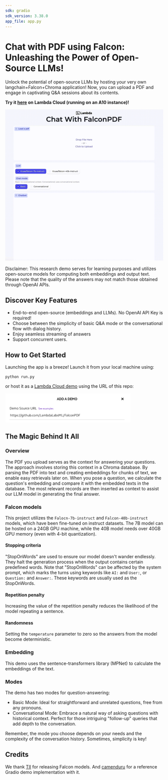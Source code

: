```yaml
---
sdk: gradio
sdk_version: 3.38.0
app_file: app.py
---
```


# Chat with PDF using Falcon: Unleashing the Power of Open-Source LLMs!

Unlock the potential of open-source LLMs by hosting your very own langchain+Falcon+Chroma application! Now, you can upload a PDF and engage in captivating Q&A sessions about its contents.

**Try it [here](https://cloud.lambdalabs.com/demos/lambda/FalconPDF) on Lambda Cloud (running on an A10 instance)!**

![app.png](docs/app.gif)

Disclaimer: This research demo serves for learning purposes and utilizes open-source models for computing both embeddings and output text. Please note that the quality of the answers may not match those obtained through OpenAI APIs.

## Discover Key Features

- End-to-end open-source (embeddings and LLMs). No OpenAI API Key is required!
- Choose between the simplicity of basic Q&A mode or the conversational flow with dialog history.
- Enjoy seamless streaming of answers
- Support concurrent users.

## How to Get Started

Launching the app is a breeze! Launch it from your local machine using:

```
python run.py
```

or host it as a [Lambda Cloud demo](https://cloud.lambdalabs.com/demos) using the URL of this repo:

<img src="docs/demo.png" alt="demo" width="400"/>

## The Magic Behind It All

### Overview

The PDF you upload serves as the context for answering your questions. The approach involves storing this context in a Chroma database. By parsing the PDF into text and creating embeddings for chunks of text, we enable easy retrievals later on. When you pose a question, we calculate the question's embedding and compare it with the embedded texts in the database. The most relevant records are then inserted as context to assist our LLM model in generating the final answer.

### Falcon models

This project utilizes the `Falocn-7b-instruct` and `Falcon-40b-instruct` models, which have been fine-tuned on instruct datasets. The 7B model can be hosted on a 24GB GPU machine, while the 40B model needs over 40GB GPU memory (even with 4-bit quantization).

#### Stopping criteria

"StopOnWords" are used to ensure our model doesn't wander endlessly. They halt the generation process when the output contains certain predefined words. Note that "StopOnWords" can be affected by the system prompt, which marks the turns using keywords like `AI:` and `User:`, or `Question:` and `Answer:`. These keywords are usually used as the StopOnWords.

#### Repetition penalty

Increasing the value of the repetition penalty reduces the likelihood of the model repeating a sentence.

#### Randomness

Setting the `temperature` parameter to zero so the answers from the model become deterministic.

### Embedding

This demo uses the sentence-transformers library (MPNet) to calculate the embeddings of the text.

### Modes

The demo has two modes for question-answering:

- Basic Mode: Ideal for straightforward and unrelated questions, free from any pronouns.
- Conversational Mode: Embrace a natural way of asking questions with historical context. Perfect for those intriguing "follow-up" queries that add depth to the conversation.

Remember, the mode you choose depends on your needs and the complexity of the conversation history. Sometimes, simplicity is key!

## Credits

We thank [TII](https://falconllm.tii.ae/) for releasing Falcon models. And [camenduru](https://github.com/camenduru/falcon-40b-instruct-lambda) for a reference Gradio demo implementation with it.
